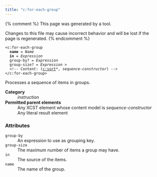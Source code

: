 ```yaml
---
title: "c:for-each-group"
---
```


{% comment %}
This page was generated by a tool.

Changes to this file may cause incorrect behavior and will be lost if
the page is regenerated.
{% endcomment %}

<div class="language-xml highlighter-rouge"><pre class="highlight element-syntax"><code><span class="nt">&lt;c:for-each-group</span>
  <b>name</b> = <i>Name</i>
  <b>in</b> = <i title="Expression">Expression</i>
  <span>group-by</span>? = <i title="Expression">Expression</i>
  <span>group-size</span>? = <i title="Expression">Expression</i> &gt;
  &lt;!-- Content: (<span><a href="sort.html">c:sort</a>*</span>, <i>sequence-constructor</i>) --&gt;
<span class="nt">&lt;/c:for-each-group&gt;</span></code></pre></div>
<p>Processes a sequence of items in groups.</p>
<dl>
   <dt><b>Category</b></dt>
   <dd><i>instruction</i></dd>
   <dt><b>Permitted parent elements</b></dt>
   <dd>Any XCST element whose content model is <i>sequence-constructor</i></dd>
   <dd>Any literal result element</dd>
</dl>
<h3>Attributes</h3>
<dl>
   <dt><code>group-by</code></dt>
   <dd>An expression to use as grouping key.</dd>
   <dt><code>group-size</code></dt>
   <dd>The maximum number of items a group may have.</dd>
   <dt><code>in</code></dt>
   <dd>The source of the items.</dd>
   <dt><code>name</code></dt>
   <dd>The name of the group.</dd>
</dl>